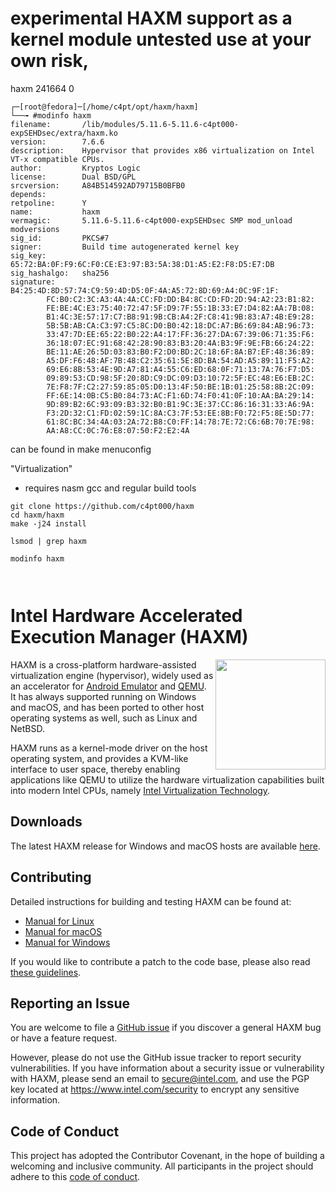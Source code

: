# experimental HAXM support as a kernel module untested use at your own risk,


haxm                  241664  0

```
┌─[root@fedora]─[/home/c4pt/opt/haxm/haxm]
└──╼ #modinfo haxm
filename:       /lib/modules/5.11.6-5.11.6-c4pt000-expSEHDsec/extra/haxm.ko
version:        7.6.6
description:    Hypervisor that provides x86 virtualization on Intel VT-x compatible CPUs.
author:         Kryptos Logic
license:        Dual BSD/GPL
srcversion:     A84B514592AD79715B0BFB0
depends:        
retpoline:      Y
name:           haxm
vermagic:       5.11.6-5.11.6-c4pt000-expSEHDsec SMP mod_unload modversions 
sig_id:         PKCS#7
signer:         Build time autogenerated kernel key
sig_key:        65:72:BA:0F:F9:6C:F0:CE:E3:97:B3:5A:38:D1:A5:E2:F8:D5:E7:DB
sig_hashalgo:   sha256
signature:      B4:25:4D:8D:57:74:C9:59:4D:D5:0F:4A:A5:72:8D:69:A4:0C:9F:1F:
		FC:B0:C2:3C:A3:4A:4A:CC:FD:DD:B4:8C:CD:FD:2D:94:A2:23:B1:82:
		FE:BE:4C:E3:75:40:72:47:5F:D9:7F:55:1B:33:E7:D4:82:AA:7B:08:
		B1:4C:3E:57:17:C7:B8:91:9B:CB:A4:2F:C8:41:9B:83:A7:4B:E9:28:
		5B:5B:AB:CA:C3:97:C5:8C:D0:B0:42:18:DC:A7:B6:69:84:AB:96:73:
		33:47:7D:EE:65:22:B0:22:A4:17:FF:36:27:DA:67:39:06:71:35:F6:
		36:18:07:EC:91:68:42:28:90:83:B3:20:4A:B3:9F:9E:FB:66:24:22:
		BE:11:AE:26:5D:03:83:B0:F2:D0:BD:2C:18:6F:8A:B7:EF:48:36:89:
		A5:DF:F6:48:AF:7B:48:C2:35:61:5E:8D:BA:54:AD:A5:89:11:F5:A2:
		69:E6:8B:53:4E:9D:A7:81:A4:55:C6:ED:68:0F:71:13:7A:76:F7:D5:
		09:89:53:CD:98:5F:20:8D:C9:DC:09:D3:10:72:5F:EC:48:E6:EB:2C:
		7E:F8:7F:C2:27:59:85:05:D0:13:4F:50:BE:1B:01:25:58:8B:2C:09:
		FF:6E:14:0B:C5:B0:84:73:AC:F1:6D:74:F0:41:0F:10:AA:BA:29:14:
		9D:89:B2:6C:93:09:B3:32:B0:B1:9C:3E:37:CC:86:16:31:33:A6:9A:
		F3:2D:32:C1:FD:02:59:1C:8A:C3:7F:53:EE:8B:F0:72:F5:8E:5D:77:
		61:8C:BC:34:4A:03:2A:72:B8:C0:FF:14:78:7E:72:C6:6B:70:7E:98:
		AA:A8:CC:0C:76:E8:07:50:F2:E2:4A

```

can be found in make menuconfig

"Virtualization"

* requires nasm gcc and regular build tools
```
git clone https://github.com/c4pt000/haxm
cd haxm/haxm
make -j24 install

lsmod | grep haxm

modinfo haxm



```

# Intel Hardware Accelerated Execution Manager (HAXM)

<img src="Installer/res/haxm_logo.ico" height="176px" align="right">

HAXM is a cross-platform hardware-assisted virtualization engine (hypervisor),
widely used as an accelerator for [Android Emulator][android-studio] and
[QEMU][qemu]. It has always supported running on Windows and macOS, and has been
ported to other host operating systems as well, such as Linux and NetBSD.

HAXM runs as a kernel-mode driver on the host operating system, and provides a
KVM-like interface to user space, thereby enabling applications like QEMU to
utilize the hardware virtualization capabilities built into modern Intel CPUs,
namely [Intel Virtualization Technology][intel-vt].

## Downloads
The latest HAXM release for Windows and macOS hosts are available
[here][github-haxm-releases].

## Contributing
Detailed instructions for building and testing HAXM can be found at:
* [Manual for Linux](docs/manual-linux.md)
* [Manual for macOS](docs/manual-macos.md)
* [Manual for Windows](docs/manual-windows.md)

If you would like to contribute a patch to the code base, please also read
[these guidelines](CONTRIBUTING.md).

## Reporting an Issue
You are welcome to file a [GitHub issue][github-haxm-issues] if you discover a
general HAXM bug or have a feature request.

However, please do not use the GitHub issue tracker to report security
vulnerabilities. If you have information about a security issue or vulnerability
with HAXM, please send an email to [secure@intel.com][intel-security-email], and
use the PGP key located at https://www.intel.com/security to encrypt any
sensitive information.

## Code of Conduct
This project has adopted the Contributor Covenant, in the hope of building a
welcoming and inclusive community. All participants in the project should adhere
to this [code of conduct](CODE_OF_CONDUCT.md).

[intel-vt]: https://www.intel.com/content/www/us/en/virtualization/virtualization-technology/intel-virtualization-technology.html
[android-studio]: https://developer.android.com/studio/index.html
[qemu]: https://www.qemu.org/
[github-haxm-releases]: https://github.com/intel/haxm/releases
[github-haxm-issues]: https://github.com/intel/haxm/issues
[intel-security-email]: mailto:secure@intel.com
